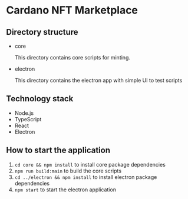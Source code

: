 # Cardano NFT Marketplace

## Directory structure

- core

  This directory contains core scripts for minting.

- electron

  This directory contains the electron app with simple UI to test scripts

## Technology stack

- Node.js
- TypeScript
- React
- Electron

## How to start the application

1. `cd core && npm install` to install core package dependencies
2. `npm run build:main` to build the core scripts
3. `cd ../electron && npm install` to install electron package dependencies
4. `npm start` to start the electron application
